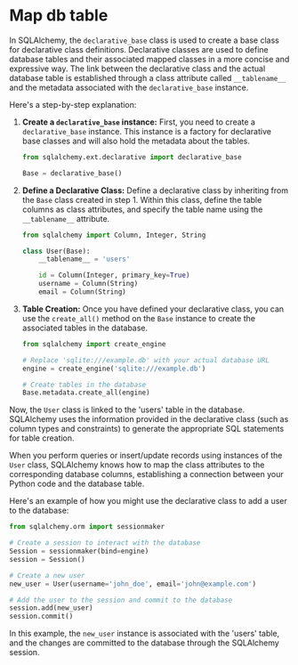 # Map db table

In SQLAlchemy, the `declarative_base` class is used to create a base class for declarative class definitions. Declarative classes are used to define database tables and their associated mapped classes in a more concise and expressive way. The link between the declarative class and the actual database table is established through a class attribute called `__tablename__` and the metadata associated with the `declarative_base` instance.

Here's a step-by-step explanation:

1. **Create a `declarative_base` instance:**
   First, you need to create a `declarative_base` instance. This instance is a factory for declarative base classes and will also hold the metadata about the tables.

    ```python
    from sqlalchemy.ext.declarative import declarative_base

    Base = declarative_base()
    ```

2. **Define a Declarative Class:**
   Define a declarative class by inheriting from the `Base` class created in step 1. Within this class, define the table columns as class attributes, and specify the table name using the `__tablename__` attribute.

    ```python
    from sqlalchemy import Column, Integer, String

    class User(Base):
        __tablename__ = 'users'

        id = Column(Integer, primary_key=True)
        username = Column(String)
        email = Column(String)
    ```

3. **Table Creation:**
   Once you have defined your declarative class, you can use the `create_all()` method on the `Base` instance to create the associated tables in the database.

    ```python
    from sqlalchemy import create_engine

    # Replace 'sqlite:///example.db' with your actual database URL
    engine = create_engine('sqlite:///example.db')

    # Create tables in the database
    Base.metadata.create_all(engine)
    ```

Now, the `User` class is linked to the 'users' table in the database. SQLAlchemy uses the information provided in the declarative class (such as column types and constraints) to generate the appropriate SQL statements for table creation.

When you perform queries or insert/update records using instances of the `User` class, SQLAlchemy knows how to map the class attributes to the corresponding database columns, establishing a connection between your Python code and the database table.

Here's an example of how you might use the declarative class to add a user to the database:

```python
from sqlalchemy.orm import sessionmaker

# Create a session to interact with the database
Session = sessionmaker(bind=engine)
session = Session()

# Create a new user
new_user = User(username='john_doe', email='john@example.com')

# Add the user to the session and commit to the database
session.add(new_user)
session.commit()
```

In this example, the `new_user` instance is associated with the 'users' table, and the changes are committed to the database through the SQLAlchemy session.
